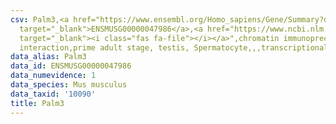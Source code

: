 ```yaml
---
csv: Palm3,<a href="https://www.ensembl.org/Homo_sapiens/Gene/Summary?db=core;g=ENSMUSG00000047986"
  target="_blank">ENSMUSG00000047986</a>,<a href="https://www.ncbi.nlm.nih.gov/pubmed/25450459"
  target="_blank"><i class="fas fa-file"></i></a>",chromatin immunoprecipitation assay,direct
  interaction,prime adult stage, testis, Spermatocyte,,,transcriptional regulation,
data_alias: Palm3
data_id: ENSMUSG00000047986
data_numevidence: 1
data_species: Mus musculus
data_taxid: '10090'
title: Palm3
---
```

